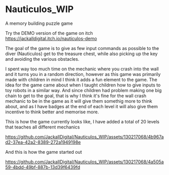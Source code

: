 # Nauticulos_WIP
A memory building puzzle game

Try the DEMO version of the game on itch https://jackalldigital.itch.io/nauticulos-demo

The goal of the game is to give as few input commands as possible to the diver (Nauticulos) get to the treasure chest,
while also picking up the key and avoiding the various obstacles.

I spent way too much time on the mechanic where you crash into the wall and it turns you in a random direction,
however as this game was primarily made with children in mind I think it adds a fun element to the game. The idea
for the game came about when I taught children how to give inputs to toy robots in a similar way. And since children
had problem making one big chain to get to the goal, that is why I think it's fine for the wall crash mechanic to be
in the game as it will give them somethig more to think about, and as I have badges at the end of each level it will
also give them incentive to think better and memorise more.


This is how the game currently looks like, I have added a total of 20 levels that teaches all different mechanics

https://github.com/JackallDigital/Nauticulos_WIP/assets/130217068/4b967ad2-37ea-42a2-8389-272a1949198e



And this is how the game started out

https://github.com/JackallDigital/Nauticulos_WIP/assets/130217068/4a505a59-4bdd-49bf-887b-13d39f6439fd
